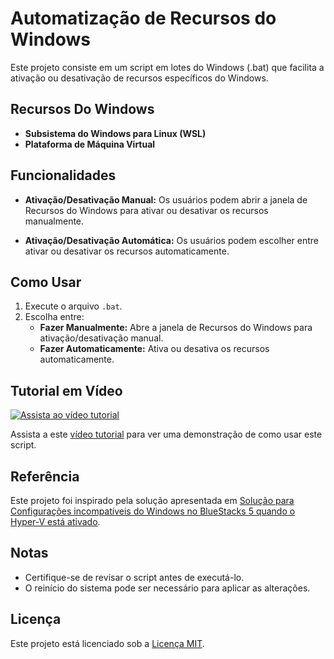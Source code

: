 # Automatização de Recursos do Windows

Este projeto consiste em um script em lotes do Windows (.bat) que facilita a ativação ou desativação de recursos específicos do Windows.

## Recursos Do Windows 

- **Subsistema do Windows para Linux (WSL)**
- **Plataforma de Máquina Virtual**

## Funcionalidades

- **Ativação/Desativação Manual:** Os usuários podem abrir a janela de Recursos do Windows para ativar ou desativar os recursos manualmente.

- **Ativação/Desativação Automática:** Os usuários podem escolher entre ativar ou desativar os recursos automaticamente.

## Como Usar

1. Execute o arquivo `.bat`.
2. Escolha entre:
   - **Fazer Manualmente:** Abre a janela de Recursos do Windows para ativação/desativação manual.
   - **Fazer Automaticamente:** Ativa ou desativa os recursos automaticamente.

## Tutorial em Vídeo

[![Assista ao vídeo tutorial](https://upload.wikimedia.org/wikipedia/commons/thumb/b/b8/YouTube_play_button_icon_%282013%E2%80%932017%29.svg/640px-YouTube_play_button_icon_%282013%E2%80%932017%29.svg.png)](https://youtu.be/LdNevoW5wWU?si=UY1ZOqcnMJEOAKOc)

Assista a este [vídeo tutorial](https://youtu.be/LdNevoW5wWU?si=UY1ZOqcnMJEOAKOc) para ver uma demonstração de como usar este script.

## Referência

Este projeto foi inspirado pela solução apresentada em [Solução para Configurações incompatíveis do Windows no BlueStacks 5 quando o Hyper-V está ativado](https://support.bluestacks.com/hc/pt-br/articles/4409852112781-Solu%C3%A7%C3%A3o-para-Configura%C3%A7%C3%B5es-incompat%C3%ADveis-do-Windows-no-BlueStacks-5-quando-o-Hyper-V-est%C3%A1-ativado?locale=pt-br).


## Notas

- Certifique-se de revisar o script antes de executá-lo.
- O reinício do sistema pode ser necessário para aplicar as alterações.

## Licença

Este projeto está licenciado sob a [Licença MIT](https://opensource.org/licenses/MIT).
